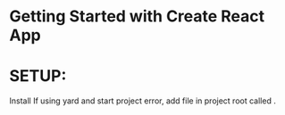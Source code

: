 # Getting Started with Create React App
# SETUP:
Install
If using yard and start project error, add file in project root called .

<link href="https://fonts.googleapis.com/css2?family=PT+Sans:wght@700&display=swap" rel="stylesheet">

 